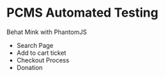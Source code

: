 # PCMS Automated Testing
Behat Mink with PhantomJS

- Search Page
- Add to cart ticket
- Checkout Process
- Donation
